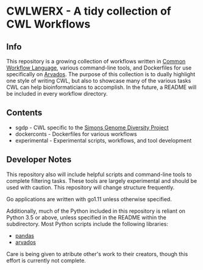 # CWLWERX - A tidy collection of CWL Workflows

## Info

This repository is a growing collection of workflows written in [Common Workflow Language](https://www.commonwl.org/), various command-line tools, and Dockerfiles for use specifically on [Arvados](https://arvados.org). The purpose of this collection is to dually highlight one style of writing CWL, but also to showcase many of the various tasks CWL can help bioinformaticians to accomplish. In the future, a README will be included in every workflow directory. 

## Contents

* sgdp - CWL specific to the [Simons Genome Diversity Project](https://www.simonsfoundation.org/simons-genome-diversity-project/)
* dockerconts - Dockerfiles for various workflows
* experimental - Experimental scripts, workflows, and tool development

## Developer Notes

This repository also will include helpful scripts and command-line tools to complete filtering tasks. These tools are largely experimental and should be used with caution. This repository will change structure frequently.

Go applications are written with go1.11 unless otherwise specified.

Additionally, much of the Python included in this repository is reliant on Python 3.5 or above, unless specified in the README within the subdirectory. Most Python scripts include the following libraries:

* [pandas](https://pandas.pydata.org/)
* [arvados](https://arvados.org/)

Care is being given to atribute other's work to their creators, though this effort is currently not complete.

